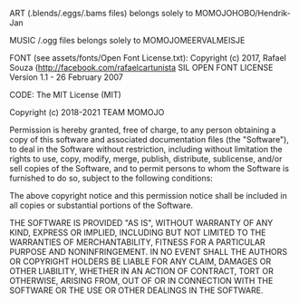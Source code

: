 ART (.blends/.eggs/.bams files) belongs solely to MOMOJOHOBO/Hendrik-Jan

MUSIC /.ogg files belongs solely to MOMOJOMEERVALMEISJE

FONT (see assets/fonts/Open Font License.txt):
Copyright (c) 2017, Rafael Souza (http://facebook.com/rafaelcartunista
SIL OPEN FONT LICENSE Version 1.1 - 26 February 2007


CODE: The MIT License (MIT)

Copyright (c) 2018-2021 TEAM MOMOJO

Permission is hereby granted, free of charge, to any person obtaining a copy
of this software and associated documentation files (the "Software"), to deal
in the Software without restriction, including without limitation the rights
to use, copy, modify, merge, publish, distribute, sublicense, and/or sell
copies of the Software, and to permit persons to whom the Software is
furnished to do so, subject to the following conditions:

The above copyright notice and this permission notice shall be included in
all copies or substantial portions of the Software.

THE SOFTWARE IS PROVIDED "AS IS", WITHOUT WARRANTY OF ANY KIND, EXPRESS OR
IMPLIED, INCLUDING BUT NOT LIMITED TO THE WARRANTIES OF MERCHANTABILITY,
FITNESS FOR A PARTICULAR PURPOSE AND NONINFRINGEMENT. IN NO EVENT SHALL THE
AUTHORS OR COPYRIGHT HOLDERS BE LIABLE FOR ANY CLAIM, DAMAGES OR OTHER
LIABILITY, WHETHER IN AN ACTION OF CONTRACT, TORT OR OTHERWISE, ARISING FROM,
OUT OF OR IN CONNECTION WITH THE SOFTWARE OR THE USE OR OTHER DEALINGS IN
THE SOFTWARE.
